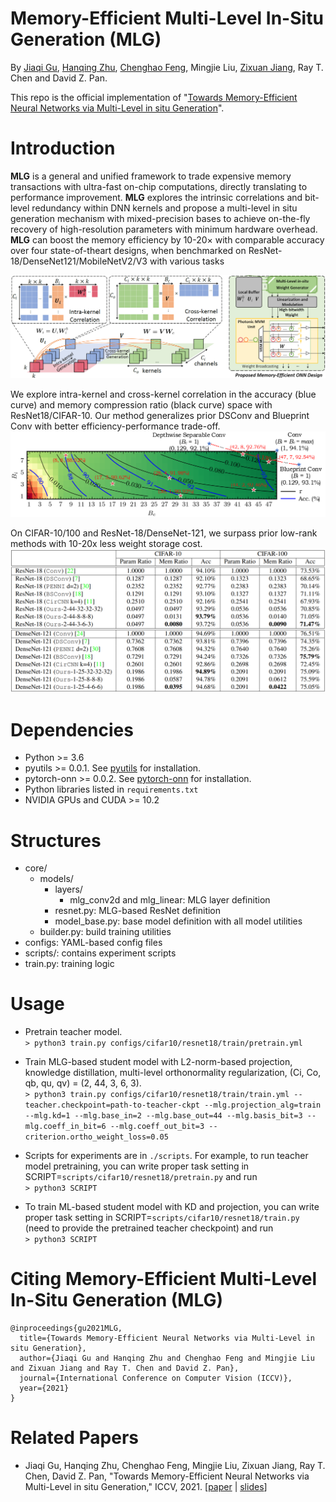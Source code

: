 # Memory-Efficient Multi-Level In-Situ Generation (MLG)

By [Jiaqi Gu](https://github.com/JeremieMelo), [Hanqing Zhu](https://github.com/zhuhanqing), [Chenghao Feng](https://github.com/Fengchenghao1996), Mingjie Liu, [Zixuan Jiang](https://github.com/zixuanjiang), Ray T. Chen and David Z. Pan.

This repo is the official implementation of "[Towards Memory-Efficient Neural Networks via Multi-Level in situ Generation](https://arxiv.org/abs/2108.11430)".

# Introduction
**MLG** is a general and unified framework to trade expensive memory transactions with ultra-fast on-chip computations, directly translating to performance improvement.
**MLG** explores the intrinsic correlations and bit-level redundancy within DNN kernels and propose a multi-level in situ generation mechanism with mixed-precision bases to achieve on-the-fly recovery of high-resolution parameters with minimum hardware overhead.
**MLG** can boost the memory efficiency by 10-20× with comparable accuracy over four state-of-theart designs, when benchmarked on ResNet-18/DenseNet121/MobileNetV2/V3 with various tasks

![flow](figures/MLGFlow.png)

We explore intra-kernel and cross-kernel correlation in the accuracy (blue curve) and memory compression ratio (black curve) space with ResNet18/CIFAR-10.
Our method generalizes prior DSConv and Blueprint Conv with better efficiency-performance trade-off.
![teaser](figures/Scan2d_resnet18.png)

On CIFAR-10/100 and ResNet-18/DenseNet-121, we surpass prior low-rank methods with 10-20x less weight storage cost.
![exp](figures/Compare.png)
# Dependencies
* Python >= 3.6
* pyutils >= 0.0.1. See [pyutils](https://github.com/JeremieMelo/pyutility) for installation.
* pytorch-onn >= 0.0.2. See [pytorch-onn](https://github.com/JeremieMelo/pytorch-onn) for installation.
* Python libraries listed in `requirements.txt`
* NVIDIA GPUs and CUDA >= 10.2

# Structures
* core/
    * models/
        * layers/
            * mlg_conv2d and mlg_linear: MLG layer definition
        * resnet.py: MLG-based ResNet definition
        * model_base.py: base model definition with all model utilities
    * builder.py: build training utilities
* configs: YAML-based config files
* scripts/: contains experiment scripts
* train.py: training logic

# Usage
* Pretrain teacher model.\
`> python3 train.py configs/cifar10/resnet18/train/pretrain.yml`

* Train MLG-based student model with L2-norm-based projection, knowledge distillation, multi-level orthonormality regularization, (Ci, Co, qb, qu, qv) = (2, 44, 3, 6, 3).\
`> python3 train.py configs/cifar10/resnet18/train/train.yml --teacher.checkpoint=path-to-teacher-ckpt --mlg.projection_alg=train --mlg.kd=1 --mlg.base_in=2 --mlg.base_out=44 --mlg.basis_bit=3 --mlg.coeff_in_bit=6 --mlg.coeff_out_bit=3 --criterion.ortho_weight_loss=0.05`

* Scripts for experiments are in `./scripts`. For example, to run teacher model pretraining, you can write proper task setting in SCRIPT=`scripts/cifar10/resnet18/pretrain.py` and run\
`> python3 SCRIPT`

* To train ML-based student model with KD and projection, you can write proper task setting in SCRIPT=`scripts/cifar10/resnet18/train.py` (need to provide the pretrained teacher checkpoint) and run\
`> python3 SCRIPT`

# Citing Memory-Efficient Multi-Level In-Situ Generation (MLG)
```
@inproceedings{gu2021MLG,
  title={Towards Memory-Efficient Neural Networks via Multi-Level in situ Generation},
  author={Jiaqi Gu and Hanqing Zhu and Chenghao Feng and Mingjie Liu and Zixuan Jiang and Ray T. Chen and David Z. Pan},
  journal={International Conference on Computer Vision (ICCV)},
  year={2021}
}
```

# Related Papers
* Jiaqi Gu, Hanqing Zhu, Chenghao Feng, Mingjie Liu, Zixuan Jiang, Ray T. Chen, David Z. Pan, "Towards Memory-Efficient Neural Networks via Multi-Level in situ Generation," ICCV, 2021. \[[paper](https://arxiv.org/abs/2108.11430) \| [slides](https://jeremiemelo.github.io/publications/papers/ML_ICCV2021_Gu_poster.pdf)\]
